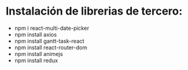 # Instalación de librerias de tercero:

- npm i react-multi-date-picker
- npm install axios
- npm install gantt-task-react
- npm install react-router-dom
- npm install animejs
- npm install redux
